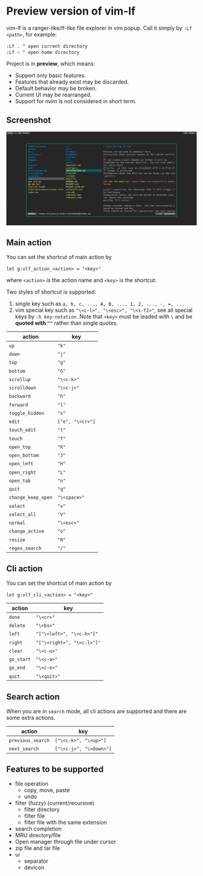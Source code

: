 # Preview version of vim-lf

vim-lf is a ranger-like/lf-like file explorer in vim popup. Call it simply by `:Lf <path>`, for example:
```vim
:Lf . " open current directory
:Lf ~ " open home directory
```

Project is in **preview**, which means:
- Support only basic features.
- Features that already exist may be discarded.
- Default behavior may be broken.
- Current UI may be rearranged.
- Support for nvim is not considered in short term.

## Screenshot

![vim-lf][1]

## Main action

You can set the shortcut of main action by
```vim
let g:vlf_action_<action> = "<key>"
```
where `<action>` is the action name and `<key>` is the shortcut.

Two styles of shortcut is supported:
1. single key such as `a, b, c, ..., A, B, ..., 1, 2, ..., -, =, ...`
2. vim special key such as `"\<c-l>", "\<esc>", "\<s-f2>"`, see all special keys by `:h key-notation`. Note that `<key>` must be leaded with `\` and be **quoted with `""`** rather than single quotes.

action             | key
------             | ---
`up`               | `"k"`
`down`             | `"j"`
`top`              | `"g"`
`bottom`           | `"G"`
`scrollup`         | `"\<c-k>"`
`scrolldown`       | `"\<c-j>"`
`backward`         | `"h"`
`forward`          | `"l"`
`toggle_hidden`    | `"s"`
`edit`             | `["e", "\<cr>"]`
`touch_edit`       | `"t"`
`touch`            | `"T"`
`open_top`         | `"K"`
`open_bottom`      | `"J"`
`open_left`        | `"H"`
`open_right`       | `"L"`
`open_tab`         | `"n"`
`quit`             | `"q"`
`change_keep_open` | `"\<space>"`
`select`           | `"v"`
`select_all`       | `"V"`
`normal`           | `"\<esc>"`
`change_active`    | `"o"`
`resize`           | `"R"`
`regex_search`     | `"/"`

## Cli action

You can set the shortcut of main action by
```vim
let g:vlf_cli_<action> = "<key>"
```

action     | key
------     | ---
`done`     | `"\<cr>"`
`delete`   | `"\<bs>"`
`left`     | `"["\<left>", "\<c-h>"]"`
`right`    | `"["\<right>", "\<c-l>"]"`
`clear`    | `"\<c-u>"`
`go_start` | `"\<c-a>"`
`go_end`   | `"\<c-e>"`
`quit`     | `"\<quit>"`

## Search action

When you are in `search` mode, all cli actions are supported and there are some extra actions.

action            | key
------            | ---
`previous_search` | `["\<c-k>", "\<up>"]`
`next_search`     | `["\<c-j>", "\<down>"]`

## Features to be supported
- file operation
  - copy, move, paste
  - undo
- filter (fuzzy) (current/recursive)
  - filter directory
  - filter file
  - filter file with the same extension
- search completion
- MRU directory/file
- Open manager through file under cursor
- zip file and tar file
- ui
  - separator
  - devicon


[1]: https://github.com/ZhiyuanLck/images/blob/master/vim-lf/vim-lf.png
